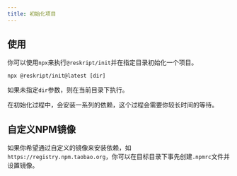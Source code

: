 ```yaml
---
title: 初始化项目
---
```


## 使用

你可以使用`npx`来执行`@reskript/init`并在指定目录初始化一个项目。

```shell
npx @reskript/init@latest [dir]
```

如果未指定`dir`参数，则在当前目录下执行。

在初始化过程中，会安装一系列的依赖，这个过程会需要你较长时间的等待。

## 自定义NPM镜像

如果你希望通过自定义的镜像来安装依赖，如`https://registry.npm.taobao.org`，你可以在目标目录下事先创建`.npmrc`文件并设置镜像。
